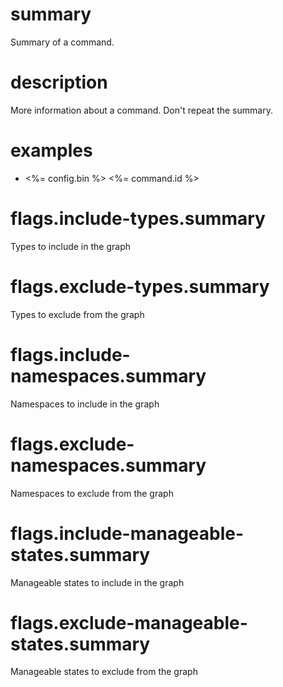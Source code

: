 # summary

Summary of a command.

# description

More information about a command. Don't repeat the summary.

# examples

- <%= config.bin %> <%= command.id %>

# flags.include-types.summary

Types to include in the graph

# flags.exclude-types.summary

Types to exclude from the graph

# flags.include-namespaces.summary

Namespaces to include in the graph

# flags.exclude-namespaces.summary

Namespaces to exclude from the graph

# flags.include-manageable-states.summary

Manageable states to include in the graph

# flags.exclude-manageable-states.summary

Manageable states to exclude from the graph
